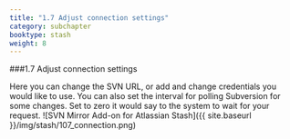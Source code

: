 ```yaml
---
title: "1.7 Adjust connection settings"
category: subchapter
booktype: stash
weight: 8
---
```

###1.7 Adjust connection settings

Here you can change the SVN URL, or add and change credentials you would like to use.
You can also set the interval for polling Subversion for some changes. Set to zero it would say to the system to wait for your request.
![SVN Mirror Add-on for Atlassian Stash]({{ site.baseurl }}/img/stash/107_connection.png)

[](#up)

